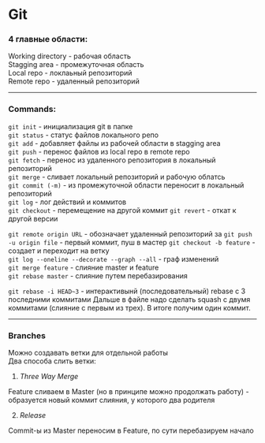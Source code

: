 # Git

### 4 главные области:

Working directory - рабочая область  
Stagging area - промежуточная область  
Local repo - локлаьный репозиторий  
Remote repo - удаленный репозиторий  

----

### Commands:

`git init`        - инициализация git в папке  
`git status`      - статус файлов локального репо  
`git add`         - добавляет файлы из рабочей области в stagging area  
`git push`        - перенос файлов из local repo в remote repo  
`git fetch`       - перенос из удаленного репозитория в локальный репозиторий  
`git merge`       - сливает локальный репозиторий и рабочую облатсь  
`git commit (-m)` - из промежуточной области переносит в локальный репозиторий  
`git log`         - лог действий и коммитов   
`git checkout`    - перемещение на другой коммит
`git revert`      - откат к другой версии

`git remote origin URL`                         - обозначает удаленный репозиторий за 
`git push -u origin file`                       - первый коммит, пуш в мастер
`git checkout -b feature`                       - создает и переходит на ветку  
`git log --oneline --decorate --graph --all`    - граф изменений  
`git merge feature`                             - слияние master и feature  
`git rebase master`                             - слияние путем перебазирования

`git rebase -i HEAD~3`                          - интерактивынй (последовательный) rebase с 3 последними коммитами
Дальше в файле надо сделать squash с двумя коммитами (слияние с первым из трех). В итоге получим один коммит.

----

### Branches

Можно создавать ветки для отдельной работы  
Два способа слить ветки:  

1. *Three Way Merge*  

Feature сливаем в Master (но в принципе можно продолжать работу) - образуется новый коммит слияния, у которого два родителя  

2. *Release*

Commit-ы из Master переносим в Feature, по сути перебазируем начало   
